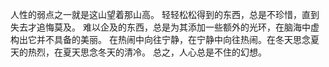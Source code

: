 人性的弱点之一就是这山望着那山高。
轻轻松松得到的东西，总是不珍惜，直到失去才追悔莫及。
难以企及的东西，总是为其添加一些额外的光环，在脑海中虚构出它并不具备的美丽。
在热闹中向往宁静，在宁静中向往热闹。在冬天思念夏天的热烈，在夏天思念冬天的清冷。
总之，人心总是不住的幻想。